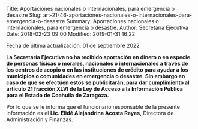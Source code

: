 Title: Aportaciones nacionales o internacionales, para emergencia o desastre
Slug: art-21-46-aportaciones-nacionales-o-internacionales-para-emergencia-o-desastre
Summary: Aportaciones nacionales o internacionales, para emergencia o desastre.
Author: Secretaría Ejecutiva
Date: 2018-02-23 09:00
Modified: 2019-01-31 16:22


Fecha de última actualización: 01 de septiembre 2022


**La Secretaría Ejecutiva no ha recibido aportación en dinero o en especie de personas físicas o morales, nacionales o internacionales a través de los centros de acopio o en las instituciones de crédito para ayudar a los municipios o comunidades en emergencia o desastre. Sin embargo en caso de que se efectúen estos se publicitarán, para dar cumplimiento al artículo 21 fracción XLVI de la Ley de Acceso a la Información Pública para el Estado de Coahuila de Zaragoza.**

Por lo que se le informa que el funcionario responsable de la presente información es el **Lic. Elidé Alejandrina Acosta Reyes,** Directora de Administración y Finanzas.
